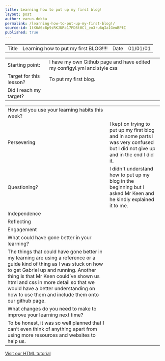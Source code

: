 ```yaml
---
title: Learning how to put up my first blog!
layout: post
author: varun.dokka
permalink: /learning-how-to-put-up-my-first-blog!/
source-id: 1tX6A6c8p9sRKJURc17PD8t0Cl_eo3ru6qIa1GeuBPtI
published: true
---
```

<table>
  <tr>
    <td>Title</td>
    <td>Learning how to put my first BLOG!!!!</td>
    <td>Date</td>
    <td>01/01/01</td>
  </tr>
</table>


<table>
  <tr>
    <td>Starting point:</td>
    <td>I have my own Github page and have edited my configyl.yml and style css</td>
  </tr>
  <tr>
    <td>Target for this lesson?</td>
    <td>To put my first blog.</td>
  </tr>
  <tr>
    <td>Did I reach my target? </td>
    <td></td>
  </tr>
</table>


<table>
  <tr>
    <td>How did you use your learning habits this week?</td>
    <td></td>
  </tr>
  <tr>
    <td>Persevering</td>
    <td>I kept on trying to put up my first blog and in some parts I was very confused but I did not give up and in the end I did it.</td>
  </tr>
  <tr>
    <td>Questioning?</td>
    <td>I didn't understand how to put up my blog in the beginning but I asked Mr Keen and he kindly explained it to me.</td>
  </tr>
  <tr>
    <td>Independence</td>
    <td></td>
  </tr>
  <tr>
    <td>Reflecting</td>
    <td></td>
  </tr>
  <tr>
    <td>Engagement</td>
    <td></td>
  </tr>
  <tr>
    <td>What could have gone better in your learning?</td>
    <td></td>
  </tr>
  <tr>
    <td>The things that could have gone better in my learning are using a reference or a guide kind of thing as I was stuck on how to get Gabriel up and running. Another thing is that Mr Keen could’ve shown us html and css in more detail so that we would have a better understanding on how to use them and include them onto our github page.</td>
    <td></td>
  </tr>
  <tr>
    <td>What changes do you need to make to improve your learning next time?</td>
    <td></td>
  </tr>
  <tr>
    <td>To be honest, it was so well planned that I can’t even think of anything apart from using more resources and websites to help us.</td>
    <td></td>
  </tr>
</table>

<p><a href="https://www.w3schools.com/html/html_links.asp">Visit our HTML tutorial</a></p>


